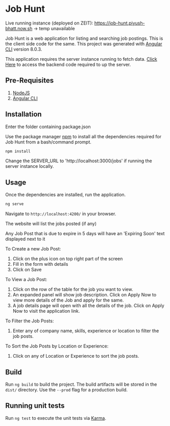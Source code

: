 # Job Hunt

Live running instance (deployed on ZEIT): https://job-hunt.piyush-bhatt.now.sh  -> temp unavailable


Job Hunt is a web application for listing and searching job postings. This is the client side code for the same.
This project was generated with [Angular CLI](https://github.com/angular/angular-cli) version 8.0.3.


This application requires the server instance running to fetch data. [Click Here](https://github.com/piyush-bhatt/job-hunt-server) to access the backend code required to up the server.


## Pre-Requisites

1. [NodeJS](https://nodejs.org/en/)
2. [Angular CLI](https://cli.angular.io/)

## Installation

Enter the folder containing package.json

Use the package manager [npm](https://www.npmjs.com/) to install all the dependencies required for Job Hunt from a bash/command prompt.

```bash
npm install
```

Change the SERVER_URL to 'http://localhost:3000/jobs' if running the server instance locally.

## Usage

Once the dependencies are installed, run the application.

```bash
ng serve
```

Navigate to `http://localhost:4200/` in your browser.


The website will list the jobs posted (if any)

Any Job Post that is due to expire in 5 days will have an 'Expiring Soon' text displayed next to it

To Create a new Job Post:

1. Click on the plus icon on top right part of the screen
2. Fill in the form with details
3. Click on Save

To View a Job Post:

1. Click on the row of the table for the job you want to view.
2. An expanded panel will show job description. Click on Apply Now to view more details of the Job and apply for the same.
3. A job details page will open with all the details of the job. Click on Apply Now to visit the application link.

To Filter the Job Posts:

1. Enter any of company name, skills, experience or location to filter the job posts.

To Sort the Job Posts by Location or Experience:

1. Click on any of Location or Experience to sort the job posts.

## Build

Run `ng build` to build the project. The build artifacts will be stored in the `dist/` directory. Use the `--prod` flag for a production build.

## Running unit tests

Run `ng test` to execute the unit tests via [Karma](https://karma-runner.github.io).
